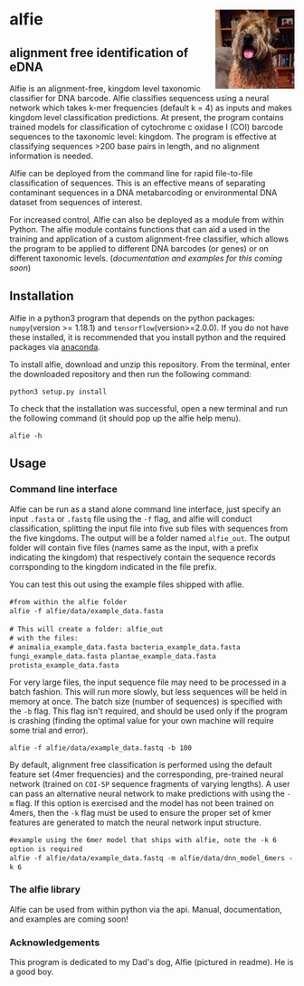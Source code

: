 # alfie <img src="alfie/data/alfie.jpeg" height="140" align="right" alt="Alfie"/>
## alignment free identification of eDNA

Alfie is an alignment-free, kingdom level taxonomic classifier for DNA barcode. Alfie classifies sequencess using a neural network which takes k-mer frequencies (default k = 4) as inputs and makes kingdom level classification predictions. At present, the program contains trained models for classification of cytochrome c oxidase I (COI) barcode sequences to the taxonomic level: kingdom. The program is effective at classifying sequences >200 base pairs in length, and no alignment information is needed. 

Alfie can be deployed from the command line for rapid file-to-file classification of sequences. This is an effective means of separating contaminant sequences in a DNA metabarcoding or environmental DNA dataset from sequences of interest. 

For increased control, Alfie can also be deployed as a module from within Python. The alfie module contains functions that can aid a used in the training and application of a custom alignment-free classifier, which allows the program to be applied to different DNA barcodes (or genes) or on different taxonomic levels. (*documentation and examples for this coming soon*)

## Installation

Alfie in a python3 program that depends on the python packages: `numpy`(version >= 1.18.1) and `tensorflow`(version>=2.0.0). If you do not have these installed, it is recommended that you install python and the required packages via [anaconda](https://www.anaconda.com/distribution/).

To install alfie, download and unzip this repository. From the terminal, enter the downloaded repository and then run the following command:
```
python3 setup.py install
```
To check that the installation was successful, open a new terminal and run the following command (it should pop up the alfie help menu).
```
alfie -h
```


## Usage 
### Command line interface
Alfie can be run as a stand alone command line interface, just specify an input `.fasta` or `.fastq` file using the `-f` flag, and alfie will conduct classification, splitting the input file into five sub files with sequences from the five kingdoms. The output will be a folder named `alfie_out`. The output folder will contain five files (names same as the input, with a prefix indicating the kingdom) that respectively contain the sequence records corrsponding to the kingdom indicated in the file prefix.

You can test this out using the example files shipped with aflie.
```
#from within the alfie folder
alfie -f alfie/data/example_data.fasta

# This will create a folder: alfie_out
# with the files: 
# animalia_example_data.fasta bacteria_example_data.fasta fungi_example_data.fasta plantae_example_data.fasta protista_example_data.fasta

```

For very large files, the input sequence file may need to be processed in a batch fashion. This will run more slowly, but less sequences will be held in memory at once. The batch size (number of sequences) is specified with the `-b` flag. This flag isn't required, and should be used only if the program is crashing (finding the optimal value for your own machine will require some trial and error).
```
alfie -f alfie/data/example_data.fastq -b 100
```

By default, alignment free classification is performed using the default feature set (4mer frequencies) and the corresponding, pre-trained neural network (trained on `COI-5P` sequence fragments of varying lengths). A user can pass an alternative neural network to make predictions with using the `-m` flag. If this option is exercised and the model has not been trained on 4mers, then the `-k` flag must be used to ensure the proper set of kmer features are generated to match the neural network input structure.

```
#example using the 6mer model that ships with alfie, note the -k 6 option is required
alfie -f alfie/data/example_data.fastq -m alfie/data/dnn_model_6mers -k 6
```

### The alfie library
Alfie can be used from within python via the api. Manual, documentation, and examples are coming soon!




### Acknowledgements

This program is dedicated to my Dad's dog, Alfie (pictured in readme). He is a good boy.

